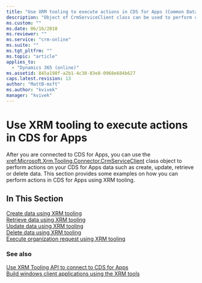 ```yaml
---
title: "Use XRM tooling to execute actions in CDS for Apps (Common Data Service for Apps) | Microsoft Docs"
description: "Object of CrmServiceClient class can be used to perform create, retrieve, update and delete operations on CDS for Apps data"
ms.custom: ""
ms.date: 06/16/2018
ms.reviewer: ""
ms.service: "crm-online"
ms.suite: ""
ms.tgt_pltfrm: ""
ms.topic: "article"
applies_to: 
  - "Dynamics 365 (online)"
ms.assetid: 845a198f-a2b1-4c38-83e8-0968e684b627
caps.latest.revision: 13
author: "MattB-msft"
ms.author: "kvivek"
manager: "kvivek"
---
```

# Use XRM tooling to execute actions in CDS for Apps

After you are connected to CDS for Apps, you can use the <xref:Microsoft.Xrm.Tooling.Connector.CrmServiceClient> class object to perform actions on your CDS for Apps data such as create, update, retrieve or delete data. This section provides some examples on how you can perform actions in CDS for Apps using XRM tooling.  
  
## In This Section

[Create data using XRM tooling](use-xrm-tooling-create-data.md)<br />
[Retrieve data using XRM tooling](use-xrm-tooling-retrieve-data.md)<br />
[Update data using XRM tooling](use-xrm-tooling-update-data.md)<br />
[Delete data using XRM tooling](use-xrm-tooling-delete-data.md)<br />
[Execute organization request using XRM tooling](use-messages-executecrmorganizationrequest-method.md)
  
### See also

[Use XRM Tooling API to connect to CDS for Apps](use-crmserviceclient-constructors-connect.md)<br />
[Build windows client applications using the XRM tools](build-windows-client-applications-xrm-tools.md)
